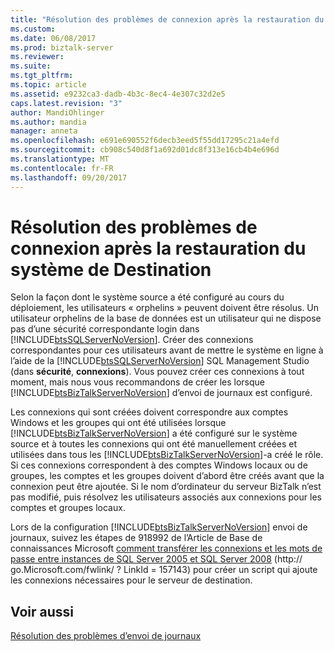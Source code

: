 ```yaml
---
title: "Résolution des problèmes de connexion après la restauration du système de Destination | Documents Microsoft"
ms.custom: 
ms.date: 06/08/2017
ms.prod: biztalk-server
ms.reviewer: 
ms.suite: 
ms.tgt_pltfrm: 
ms.topic: article
ms.assetid: e9232ca3-dadb-4b3c-8ec4-4e307c32d2e5
caps.latest.revision: "3"
author: MandiOhlinger
ms.author: mandia
manager: anneta
ms.openlocfilehash: e691e690552f6decb3eed5f55dd17295c21a4efd
ms.sourcegitcommit: cb908c540d8f1a692d01dc8f313e16cb4b4e696d
ms.translationtype: MT
ms.contentlocale: fr-FR
ms.lasthandoff: 09/20/2017
---
```

# <a name="resolving-login-issues-after-restoring-the-destination-system"></a>Résolution des problèmes de connexion après la restauration du système de Destination
Selon la façon dont le système source a été configuré au cours du déploiement, les utilisateurs « orphelins » peuvent doivent être résolus. Un utilisateur orphelins de la base de données est un utilisateur qui ne dispose pas d’une sécurité correspondante login dans [!INCLUDE[btsSQLServerNoVersion](../includes/btssqlservernoversion-md.md)]. Créer des connexions correspondantes pour ces utilisateurs avant de mettre le système en ligne à l’aide de la [!INCLUDE[btsSQLServerNoVersion](../includes/btssqlservernoversion-md.md)] SQL Management Studio (dans **sécurité**, **connexions**). Vous pouvez créer ces connexions à tout moment, mais nous vous recommandons de créer les lorsque [!INCLUDE[btsBizTalkServerNoVersion](../includes/btsbiztalkservernoversion-md.md)] d’envoi de journaux est configuré.  
  
 Les connexions qui sont créées doivent correspondre aux comptes Windows et les groupes qui ont été utilisées lorsque [!INCLUDE[btsBizTalkServerNoVersion](../includes/btsbiztalkservernoversion-md.md)] a été configuré sur le système source et à toutes les connexions qui ont été manuellement créées et utilisées dans tous les [!INCLUDE[btsBizTalkServerNoVersion](../includes/btsbiztalkservernoversion-md.md)]-a créé le rôle. Si ces connexions correspondent à des comptes Windows locaux ou de groupes, les comptes et les groupes doivent d’abord être créés avant que la connexion peut être ajoutée. Si le nom d’ordinateur du serveur BizTalk n’est pas modifié, puis résolvez les utilisateurs associés aux connexions pour les comptes et groupes locaux.  
  
 Lors de la configuration [!INCLUDE[btsBizTalkServerNoVersion](../includes/btsbiztalkservernoversion-md.md)] envoi de journaux, suivez les étapes de 918992 de l’Article de Base de connaissances Microsoft [comment transférer les connexions et les mots de passe entre instances de SQL Server 2005 et SQL Server 2008](http://go.microsoft.com/fwlink/?LinkId=157143) (http:// go.Microsoft.com/fwlink/ ? LinkId = 157143) pour créer un script qui ajoute les connexions nécessaires pour le serveur de destination.  
  
## <a name="see-also"></a>Voir aussi  
 [Résolution des problèmes d’envoi de journaux](../technical-guides/troubleshooting-log-shipping.md)